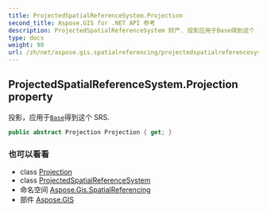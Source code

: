 ```yaml
---
title: ProjectedSpatialReferenceSystem.Projection
second_title: Aspose.GIS for .NET API 参考
description: ProjectedSpatialReferenceSystem 财产. 投影应用于Base得到这个 SRS.
type: docs
weight: 90
url: /zh/net/aspose.gis.spatialreferencing/projectedspatialreferencesystem/projection/
---
```

## ProjectedSpatialReferenceSystem.Projection property

投影，应用于[`Base`](../base/)得到这个 SRS.

```csharp
public abstract Projection Projection { get; }
```

### 也可以看看

* class [Projection](../../projection/)
* class [ProjectedSpatialReferenceSystem](../)
* 命名空间 [Aspose.Gis.SpatialReferencing](../../projectedspatialreferencesystem/)
* 部件 [Aspose.GIS](../../../)



